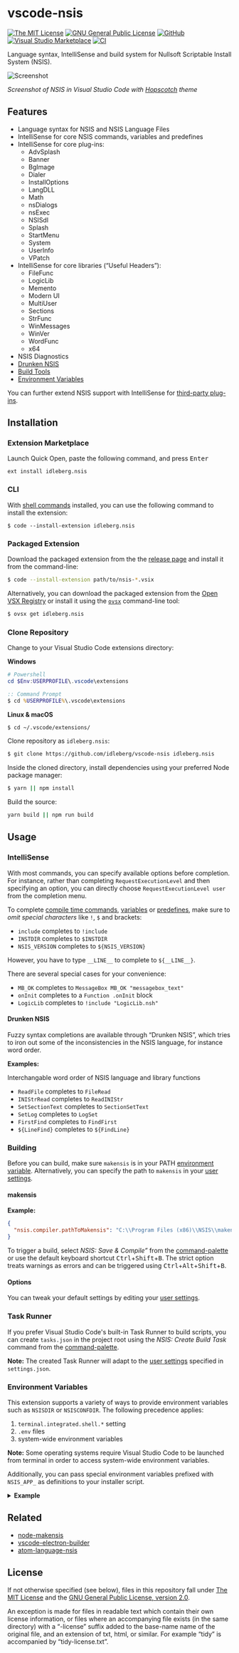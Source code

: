 # vscode-nsis

[![The MIT License](https://flat.badgen.net/badge/license/MIT/orange)](http://opensource.org/licenses/MIT)
[![GNU General Public License](https://flat.badgen.net/badge/license/GPL%20v2/orange)](http://www.gnu.org/licenses/gpl-2.0.html)
[![GitHub](https://flat.badgen.net/github/release/idleberg/vscode-nsis)](https://github.com/idleberg/vscode-nsis/releases)
[![Visual Studio Marketplace](https://flat.badgen.net/vs-marketplace/i/idleberg.nsis)](https://marketplace.visualstudio.com/items?itemName=idleberg.nsis)
[![CI](https://img.shields.io/github/workflow/status/idleberg/vscode-nsis/CI?style=flat-square)](https://github.com/idleberg/vscode-nsis/actions)

Language syntax, IntelliSense and build system for Nullsoft Scriptable Install System (NSIS).

![Screenshot](https://raw.githubusercontent.com/idleberg/vscode-nsis/master/images/screenshot.png)

*Screenshot of NSIS in Visual Studio Code with [Hopscotch](https://marketplace.visualstudio.com/items?itemName=idleberg.hopscotch) theme*

## Features

* Language syntax for NSIS and NSIS Language Files
* IntelliSense for core NSIS commands, variables and predefines
* IntelliSense for core plug-ins:
    * AdvSplash
    * Banner
    * BgImage
    * Dialer
    * InstallOptions
    * LangDLL
    * Math
    * nsDialogs
    * nsExec
    * NSISdl
    * Splash
    * StartMenu
    * System
    * UserInfo
    * VPatch
* IntelliSense for core libraries (“Useful Headers”):
    * FileFunc
    * LogicLib
    * Memento
    * Modern UI
    * MultiUser
    * Sections
    * StrFunc
    * WinMessages
    * WinVer
    * WordFunc
    * x64
* NSIS Diagnostics
* [Drunken NSIS](https://github.com/idleberg/vscode-nsis#drunken-nsis)
* [Build Tools](https://github.com/idleberg/vscode-nsis#building)
* [Environment Variables](https://github.com/idleberg/vscode-nsis#environment-variables)

You can further extend NSIS support with IntelliSense for [third-party plug-ins](https://github.com/idleberg/vscode-nsis-plugins).

## Installation

### Extension Marketplace

Launch Quick Open, paste the following command, and press <kbd>Enter</kbd>

`ext install idleberg.nsis`

### CLI

With [shell commands](https://code.visualstudio.com/docs/editor/command-line) installed, you can use the following command to install the extension:

`$ code --install-extension idleberg.nsis`

### Packaged Extension

Download the packaged extension from the the [release page](https://github.com/idleberg/vscode-nsis/releases) and install it from the command-line:

```bash
$ code --install-extension path/to/nsis-*.vsix
```

Alternatively, you can download the packaged extension from the [Open VSX Registry](https://open-vsx.org/) or install it using the [`ovsx`](https://www.npmjs.com/package/ovsx) command-line tool:

```bash
$ ovsx get idleberg.nsis
```

### Clone Repository

Change to your Visual Studio Code extensions directory:

**Windows**

```powershell
# Powershell
cd $Env:USERPROFILE\.vscode\extensions
```

```cmd
:: Command Prompt
$ cd %USERPROFILE%\.vscode\extensions
```

**Linux & macOS**

```bash
$ cd ~/.vscode/extensions/
```

Clone repository as `idleberg.nsis`:

```bash
$ git clone https://github.com/idleberg/vscode-nsis idleberg.nsis
```

Inside the cloned directory, install dependencies using your preferred Node package manager:

```bash
$ yarn || npm install
```

Build the source:

```bash
yarn build || npm run build
```

## Usage

### IntelliSense

With most commands, you can specify available options before completion. For instance, rather than completing `RequestExecutionLevel` and then specifying an option, you can directly choose `RequestExecutionLevel user` from the completion menu.

To complete [compile time commands](http://nsis.sourceforge.net/Docs/Chapter5.html#), [variables](http://nsis.sourceforge.net/Docs/Chapter4.html#varother) or [predefines](http://nsis.sourceforge.net/Docs/Chapter5.html#comppredefines), make sure to *omit special characters* like `!`, `$` and brackets:

* `include` completes to `!include`
* `INSTDIR` completes to `$INSTDIR`
* `NSIS_VERSION` completes to `${NSIS_VERSION}`

However, you have to type `__LINE__` to complete to `${__LINE__}`.

There are several special cases for your convenience:

* `MB_OK` completes to `MessageBox MB_OK "messagebox_text"`
* `onInit` completes to a `Function .onInit` block
* `LogicLib` completes to `!include "LogicLib.nsh"`

#### Drunken NSIS

Fuzzy syntax completions are available through “Drunken NSIS”, which tries to iron out some of the inconsistencies in the NSIS language, for instance word order.

**Examples:**

Interchangable word order of NSIS language and library functions

* `ReadFile` completes to `FileRead`
* `INIStrRead` completes to `ReadINIStr`
* `SetSectionText` completes to `SectionSetText`
* `SetLog` completes to `LogSet`
* `FirstFind` completes to `FindFirst`
* `${LineFind}` completes to `${FindLine}`

### Building

Before you can build, make sure `makensis` is in your PATH [environment variable](http://superuser.com/a/284351/195953). Alternatively, you can specify the path to `makensis` in your [user settings](https://code.visualstudio.com/docs/customization/userandworkspace).

#### makensis

**Example:**

```json
{
  "nsis.compiler.pathToMakensis": "C:\\Program Files (x86)\\NSIS\\makensis.exe"
}
```

To trigger a build, select *NSIS: Save & Compile”* from the [command-palette](https://code.visualstudio.com/docs/editor/codebasics#_command-palette) or use the default keyboard shortcut <kbd>Ctrl</kbd>+<kbd>Shift</kbd>+<kbd>B</kbd>. The strict option treats warnings as errors and can be triggered using <kbd>Ctrl</kbd>+<kbd>Alt</kbd>+<kbd>Shift</kbd>+<kbd>B</kbd>.

#### Options

You can tweak your default settings by editing your [user settings](https://code.visualstudio.com/Docs/customization/userandworkspace).

### Task Runner

If you prefer Visual Studio Code's built-in Task Runner to build scripts, you can create `tasks.json` in the project root using the *NSIS: Create Build Task* command from the [command-palette](https://code.visualstudio.com/docs/editor/codebasics#_command-palette).

**Note:** The created Task Runner will adapt to the [user settings](https://code.visualstudio.com/Docs/customization/userandworkspace) specified in `settings.json`.

### Environment Variables

This extension supports a variety of ways to provide environment variables such as `NSISDIR` or `NSISCONFDIR`. The following precedence applies:

1. `terminal.integrated.shell.*` setting
2. `.env` files
3. system-wide environment variables

**Note:** Some operating systems require Visual Studio Code to be launched from terminal in order to access system-wide environment variables.

Additionally, you can pass special environment variables prefixed with `NSIS_APP_` as definitions to your installer script.

<details>
<summary><strong>Example</strong></summary>

```env
# .env
NSIS_APP_ENVIRONMENT=development
```

```nsis
# installer.nsi
!if ${NSIS_APP_ENVIRONMENT} == "development"
  DetailPrint "Valuable Debug Information"
!endif
```
</details>

## Related

- [node-makensis](https://www.npmjs.com/package/makensis)
- [vscode-electron-builder](https://marketplace.visualstudio.com/items?itemName=idleberg.electron-builder)
- [atom-language-nsis](https://atom.io/packages/language-nsis)

## License

If not otherwise specified (see below), files in this repository fall under [The MIT License](https://opensource.org/licenses/MIT) and the [GNU General Public License, version 2.0](https://opensource.org/licenses/GPL-2.0).

An exception is made for files in readable text which contain their own license information, or files where an accompanying file exists (in the same directory) with a “-license” suffix added to the base-name name of the original file, and an extension of txt, html, or similar. For example “tidy” is accompanied by “tidy-license.txt”.

[wine]: https://winehq.org
[makensis]: http://nsis.sourceforge.net/Docs/Chapter3.html#usage
[ppo]: https://nsis.sourceforge.io/Docs/Chapter3.html#usagereference
